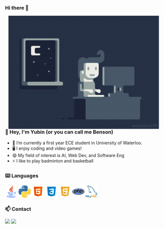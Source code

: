 ### Hi there 👋
<img alt="GIF" align="right" height="370px" src="https://github.com/shenbenson/shenbenson/blob/master/assets/programming.gif"/>

### 👋 Hey, I'm Yubin (or you can call me Benson)
- 🌱 I’m currently a first year ECE student in University of Waterloo.
- 🖥️ I enjoy coding and video games!
- 😄 My field of interest is AI, Web Dev, and Software Eng
- ⚡ I like to play badminton and basketball

### ⌨️ Languages 
<div>
  <img title="Java" alt="Java" src="https://github.com/shenbenson/shenbenson/blob/master/assets/java.png" height="40px">
  <img title="Python" alt="Python" src="https://github.com/shenbenson/shenbenson/blob/master/assets/python.png" height="40px">
  <img title="HTML" alt="HTML" src="https://github.com/shenbenson/shenbenson/blob/master/assets/HTML.png" height="40px">
  <img title="CSS" alt="CSS" src="https://github.com/shenbenson/shenbenson/blob/master/assets/CSS.png" height="40px">
  <img title="JS" alt="JS" src="https://github.com/shenbenson/shenbenson/blob/master/assets/JS.png" height="40px">
  <img title="PHP" alt="PHP" src="https://github.com/shenbenson/shenbenson/blob/master/assets/PHP.png" height="40px">
  <img title="MySQL" alt="MySQL" src="https://github.com/shenbenson/shenbenson/blob/master/assets/MySQL.png" height="40px">
</div>

### 📫 Contact

<a href="https://ybshen.tk" target="_blank"><img src="https://img.shields.io/badge/-My%20Website-red?logo=Internet%20Explorer&logoColor=white"></a> <a href="mailto:yubin.shen@uwaterloo.ca" target="_blank"><img src="https://img.shields.io/badge/-Yubin.Shen@uwaterloo.ca-yellow?logo=Minutemailer&logoColor=white"></a>

<!--
**shenbenson/shenbenson** is a ✨ _special_ ✨ repository because its `README.md` (this file) appears on your GitHub profile.

Here are some ideas to get you started:

- 🔭 I’m currently working on ...
- 🌱 I’m currently learning ...
- 👯 I’m looking to collaborate on ...
- 🤔 I’m looking for help with ...
- 💬 Ask me about ...
- 📫 How to reach me: ...
- 😄 Pronouns: ...
- ⚡ Fun fact: ...
-->
